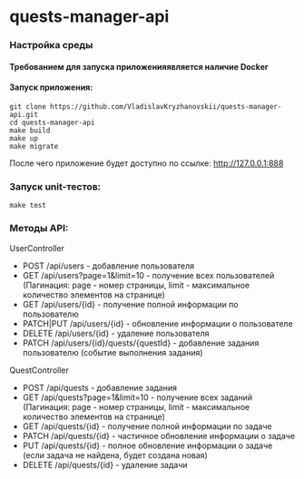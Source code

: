 # quests-manager-api

### Настройка среды 

#### Требованием для запуска приложенияявляется наличие Docker

#### Запуск приложения:
```shell
git clone https://github.com/VladislavKryzhanovskii/quests-manager-api.git
cd quests-manager-api
make build 
make up 
make migrate
```
После чего приложение будет доступно по ссылке: http://127.0.0.1:888

### Запуск unit-тестов:
```shell
make test
```

### Методы API:

UserController
- POST /api/users - добавление пользователя
- GET /api/users?page=1&limit=10 - получение всех пользователей (Пагинация: page - номер страницы, limit - максимальное количество элементов на странице)
- GET /api/users/{id} - получение полной информации по пользователю
- PATCH|PUT /api/users/{id} - обновление информации о пользователе
- DELETE /api/users/{id} - удаление пользователя
- PATCH /api/users/{id}/quests/{questId} - добавление задания пользователю (событие выполнения задания)
  
QuestController
- POST /api/quests - добавление задания
- GET /api/quests?page=1&limit=10 - получение всех заданий (Пагинация: page - номер страницы, limit - максимальное количество элементов на странице)
- GET /api/quests/{id} - получение полной информации по задаче
- PATCH /api/quests/{id} - частичное обновление информации о задаче
- PUT /api/quests/{id} - полное обновление информации о задаче (если задача не найдена, будет создана новая)
- DELETE /api/quests/{id} - удаление задачи

